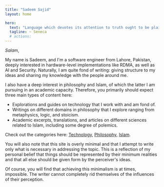 ```yaml
---
title: "Sadeem Sajid"
layout: home

hero:
  text: "Language which devotes its attention to truth ought to be plain and unadorned."
  tagline: ~ Seneca
  # actions:
---
```


_Salam_,

My name is Sadeem, and I'm a software engineer from Lahore, Pakistan, deeply interested in hardware-level implementations like RDMA, as well as AI and Security. Naturally, I am quite fond of writing: giving structure to my ideas and sharing my knowledge with the people around me.

I also have a deep interest in philosophy and Islam, of which the latter I am pursuing in an academic capacity. Therefore, you primarily should expect three main types of content here:

- Explorations and guides on technology that I work with and am fond of.
- Writings on different domains in philosophy that I explore ranging from metaphysics, logic, and stoicism.
- Academic excerpts, translations, and articles on different sciences related to Islam, including some degree of polemics.

Check out the categories here: [Technology](./tech/index.md), [Philosophy](./philosophy/index.md), [Islam](./islam/index.md).

You will also note that this site is overly minimal and that I attempt to write only what is necessary in addressing the topic. This is a reflection of my personal belief that things should be represented by their minimum realities and that all else should be given form by the perceiver's ideas.

Of course, you will find that achieving this minimalism is at times, impossible. The writer cannot completely rid themselves of the influences of their perception.
